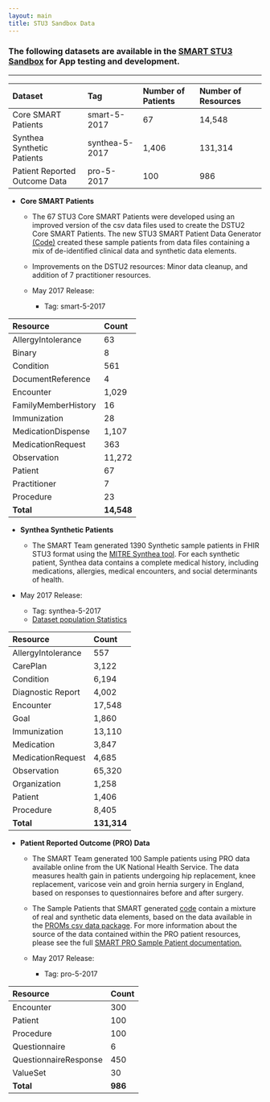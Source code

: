 ```yaml
---
layout: main
title: STU3 Sandbox Data
---
```


### The following datasets are available in the [SMART STU3 Sandbox](https://sandbox.smarthealthit.org/smartstu3) for App testing and development.

---


<div class="before-table"></div>

| Dataset|Tag|Number of Patients|Number of Resources|
| :-------------|:--------|:-------|:--------|
| Core SMART Patients |smart-5-2017 |67  |14,548 |
| Synthea Synthetic Patients | synthea-5-2017 |1,406 | 131,314   |
| Patient Reported Outcome Data | pro-5-2017 |100 |986 |



* **Core SMART Patients** 
  * The 67 STU3 Core SMART Patients were developed using an improved version of the csv data files used to create the DSTU2 Core SMART Patients. The new STU3 SMART Patient Data Generator [(Code)](https://github.com/smart-on-fhir/sample-patients-stu3) created these sample patients from data files containing a mix of de-identified clinical data and synthetic data elements.
  * Improvements on the DSTU2 resources: Minor data cleanup, and addition of 7 practitioner resources.  
  
  * May 2017 Release:
    * Tag: smart-5-2017
  
  
<div class="before-table"></div>

| Resource            | Count | 
| :-------------------|:------| 
|AllergyIntolerance   |63     |    
|Binary               |8      | 
|Condition            |561    | 
|DocumentReference    |4      |
|Encounter            |1,029  |
|FamilyMemberHistory  |16     |
|Immunization         |28     |
|MedicationDispense   |1,107  |
|MedicationRequest    |363    |
|Observation          |11,272 |
|Patient              |67     |
|Practitioner         |7      |
|Procedure            |23     |
|**Total** | **14,548** |



* **Synthea Synthetic Patients**
  * The SMART Team generated 1390 Synthetic sample patients in FHIR STU3 format using the [MITRE Synthea tool](https://synthetichealth.github.io/synthea/). For each synthetic patient, Synthea data contains a complete medical history, including medications, allergies, medical encounters, and social determinants of health. 
  
 * May 2017 Release:
    * Tag: synthea-5-2017
    * [Dataset population Statistics](http://docs.smarthealthit.org/profiles/synthea-stats)
 
 
 
<div class="before-table"></div>

| Resource            | Count | 
| :-------------------|:------| 
|AllergyIntolerance   | 557  |    
|CarePlan             | 3,122 |
|Condition            | 6,194| 
|Diagnostic Report    | 4,002 |
|Encounter            |17,548  |
| Goal                | 1,860 |
|Immunization         | 13,110 |
|Medication           | 3,847  | 
|MedicationRequest    | 4,685  |
|Observation          |65,320  |
|Organization         | 1,258| 
|Patient              | 1,406   |
|Procedure            | 8,405  |
|**Total**          | **131,314** |
 
 
 
* **Patient Reported Outcome (PRO) Data**
  * The SMART Team generated 100 Sample patients using PRO data available online from the UK National Health Service. The data measures health gain in patients undergoing hip replacement, knee replacement, varicose vein and groin hernia surgery in England, based on responses to questionnaires before and after surgery.
  * The Sample Patients that SMART generated [code](https://github.com/smart-on-fhir/sample-patients-prom) contain a mixture of real and synthetic data elements, based on the data available in the [PROMs csv data package](http://content.digital.nhs.uk/catalogue/PUB23908). For more information about the source of the data contained within the PRO patient resources, please see the full [SMART PRO Sample Patient documentation.](http://docs.smarthealthit.org/profiles/PRO-full) 
  
  * May 2017 Release:
    * Tag: pro-5-2017
 
 

<div class="before-table"></div>

| Resource|Count | 
| :----|:---|   
|Encounter|300  |
|Patient|100  |
|Procedure |100  |
|Questionnaire |6   |
|QuestionnaireResponse   |450  |
|ValueSet |30  |
|**Total** | **986** | 

